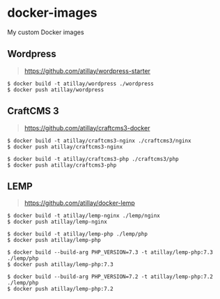 # docker-images
My custom Docker images

## Wordpress
> https://github.com/atillay/wordpress-starter
```
$ docker build -t atillay/wordpress ./wordpress
$ docker push atillay/wordpress
```

## CraftCMS 3
> https://github.com/atillay/craftcms3-docker
```
$ docker build -t atillay/craftcms3-nginx ./craftcms3/nginx
$ docker push atillay/craftcms3-nginx
```
```
$ docker build -t atillay/craftcms3-php ./craftcms3/php
$ docker push atillay/craftcms3-php
```

## LEMP
> https://github.com/atillay/docker-lemp
```
$ docker build -t atillay/lemp-nginx ./lemp/nginx
$ docker push atillay/lemp-nginx
```
```
$ docker build -t atillay/lemp-php ./lemp/php
$ docker push atillay/lemp-php

$ docker build --build-arg PHP_VERSION=7.3 -t atillay/lemp-php:7.3 ./lemp/php
$ docker push atillay/lemp-php:7.3

$ docker build --build-arg PHP_VERSION=7.2 -t atillay/lemp-php:7.2 ./lemp/php
$ docker push atillay/lemp-php:7.2
```